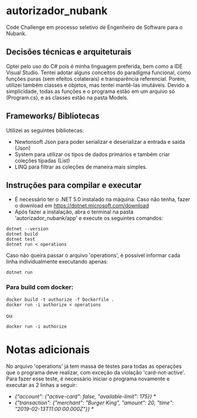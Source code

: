 # autorizador_nubank
Code Challenge em processo seletivo de Engenheiro de Software para o Nubank.

## Decisões técnicas e arquiteturais
Optei pelo uso do C# pois é minha linguagem preferida, bem como a IDE Visual Studio.
Tentei adotar alguns conceitos do paradigma funcional, como funções puras (sem efeitos colaterais) e transparência referencial. Porém, utilizei também classes e objetos, mas tentei mantê-las imutáveis.
Devido a simplicidade, todas as funções e o programa estão em um arquivo só (Program.cs), e as classes estão na pasta Models.

## Frameworks/ Bibliotecas
Utilizei as seguintes bibliotecas:
- Newtonsoft Json para poder serializar e deserializar a entrada e saída (Json)
- System para utilizar os tipos de dados primários e também criar coleções tipadas (List)
- LINQ para filtrar as coleções de maneira mais simples. 

## Instruções para compilar e executar
- É necessário ter o .NET 5.0 instalado na máquina. Caso não tenha, fazer o download em https://dotnet.microsoft.com/download
- Após fazer a instalação, abra o terminal na pasta 'autorizador_nubank/app' e execute os seguintes comandos:

```
dotnet --version
dotnet build
dotnet test
dotnet run < operations
```

Caso não queira passar o arquivo 'operations', é possível informar cada linha individualmente executando apenas:

```
dotnet run
```


### Para build com docker:

```
docker build -t authorize -f Dockerfile .
docker run -i authorize < operations
```

ou 

```
docker run -i authorize
```


# Notas adicionais
No arquivo 'operations' já tem massa de testes para todas as operações que o programa deve realizar, com exceção da violação 'card-not-active'. Para fazer esse teste, é necessário iniciar o programa novamente e executar as 2 linhas a seguir:

* *{"account": {"active-card": false, "available-limit": 175}}* *
* *{"transaction": {"merchant": "Burger King", "amount": 20, "time": "2019-02-13T11:00:00.000Z"}}* *


